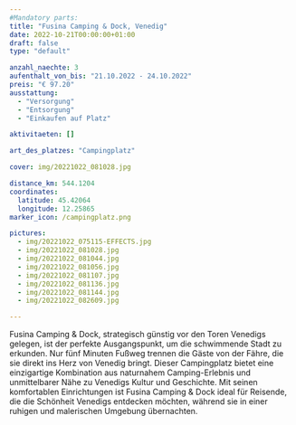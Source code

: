 ```yaml
---
#Mandatory parts:
title: "Fusina Camping & Dock, Venedig"
date: 2022-10-21T00:00:00+01:00
draft: false
type: "default"

anzahl_naechte: 3
aufenthalt_von_bis: "21.10.2022 - 24.10.2022"
preis: "€ 97.20"
ausstattung:
  - "Versorgung"
  - "Entsorgung"
  - "Einkaufen auf Platz"

aktivitaeten: []

art_des_platzes: "Campingplatz"

cover: img/20221022_081028.jpg

distance_km: 544.1204
coordinates:
  latitude: 45.42064
  longitude: 12.25865
marker_icon: /campingplatz.png

pictures:
  - img/20221022_075115-EFFECTS.jpg
  - img/20221022_081028.jpg
  - img/20221022_081044.jpg
  - img/20221022_081056.jpg
  - img/20221022_081107.jpg
  - img/20221022_081136.jpg
  - img/20221022_081144.jpg
  - img/20221022_082609.jpg

---
```

Fusina Camping & Dock, strategisch günstig vor den Toren Venedigs gelegen, ist der perfekte Ausgangspunkt, um die schwimmende Stadt zu erkunden. Nur fünf Minuten Fußweg trennen die Gäste von der Fähre, die sie direkt ins Herz von Venedig bringt. Dieser Campingplatz bietet eine einzigartige Kombination aus naturnahem Camping-Erlebnis und unmittelbarer Nähe zu Venedigs Kultur und Geschichte. Mit seinen komfortablen Einrichtungen ist Fusina Camping & Dock ideal für Reisende, die die Schönheit Venedigs entdecken möchten, während sie in einer ruhigen und malerischen Umgebung übernachten.